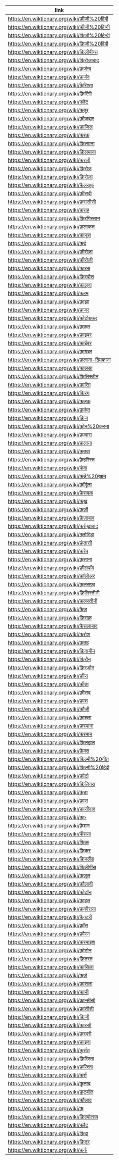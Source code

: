 |link|
|----|
|https://en.wiktionary.org/wiki/फ़ीजी%20हिंदी|
|https://en.wiktionary.org/wiki/फ़ीजी%20हिन्दी|
|https://en.wiktionary.org/wiki/फ़िजी%20हिन्दी|
|https://en.wiktionary.org/wiki/फ़िजी%20हिंदी|
|https://en.wiktionary.org/wiki/फ़िलीपीन्स|
|https://en.wiktionary.org/wiki/फ़िरोज़ाबाद|
|https://en.wiktionary.org/wiki/फ़र्जन्द|
|https://en.wiktionary.org/wiki/फ़र्जंद|
|https://en.wiktionary.org/wiki/फ़ेरिश्ता|
|https://en.wiktionary.org/wiki/फ़िरिंगी|
|https://en.wiktionary.org/wiki/फ़्लेट|
|https://en.wiktionary.org/wiki/फ़तूर|
|https://en.wiktionary.org/wiki/फ़ौजदार|
|https://en.wiktionary.org/wiki/फ़ाजिल|
|https://en.wiktionary.org/wiki/फ़रक|
|https://en.wiktionary.org/wiki/फ़िल्माना|
|https://en.wiktionary.org/wiki/फ़िलमाना|
|https://en.wiktionary.org/wiki/फ़रज़ी|
|https://en.wiktionary.org/wiki/फ़िरोज़|
|https://en.wiktionary.org/wiki/फ़िरोज़ा|
|https://en.wiktionary.org/wiki/फ़ैलसूफ़|
|https://en.wiktionary.org/wiki/फ़ीसदी|
|https://en.wiktionary.org/wiki/फ़रासीसी|
|https://en.wiktionary.org/wiki/फ़सह|
|https://en.wiktionary.org/wiki/फ़िरंगिस्तान|
|https://en.wiktionary.org/wiki/फ़लाकत|
|https://en.wiktionary.org/wiki/फ़ानूस|
|https://en.wiktionary.org/wiki/फ़र्द|
|https://en.wiktionary.org/wiki/फ़ीरोज़ा|
|https://en.wiktionary.org/wiki/फ़ीरोज़ी|
|https://en.wiktionary.org/wiki/फ़ारस|
|https://en.wiktionary.org/wiki/फ़िरदौस|
|https://en.wiktionary.org/wiki/फ़ालूदा|
|https://en.wiktionary.org/wiki/फ़हम|
|https://en.wiktionary.org/wiki/फ़ाझ़ा|
|https://en.wiktionary.org/wiki/फ़जर|
|https://en.wiktionary.org/wiki/फ़ोटोग्रफ़र|
|https://en.wiktionary.org/wiki/फ़क़त|
|https://en.wiktionary.org/wiki/फ़ाइबर|
|https://en.wiktionary.org/wiki/फ़ाईबर|
|https://en.wiktionary.org/wiki/फ़ायबर|
|https://en.wiktionary.org/wiki/फ़लाना-ढिमकाना|
|https://en.wiktionary.org/wiki/फ़ालसा|
|https://en.wiktionary.org/wiki/फ़िलिस्तीन|
|https://en.wiktionary.org/wiki/फ़ारिग़|
|https://en.wiktionary.org/wiki/फ़िरंग|
|https://en.wiktionary.org/wiki/फ़लक|
|https://en.wiktionary.org/wiki/फ़ुर्क़त|
|https://en.wiktionary.org/wiki/फ़्रिज|
|https://en.wiktionary.org/wiki/फ़ोन%20करना|
|https://en.wiktionary.org/wiki/फ़व्वारा|
|https://en.wiktionary.org/wiki/फ़लाना|
|https://en.wiktionary.org/wiki/फ़तवा|
|https://en.wiktionary.org/wiki/फ़ेहरिस्त|
|https://en.wiktionary.org/wiki/फंदा|
|https://en.wiktionary.org/wiki/फ़न्ने%20ख़ान|
|https://en.wiktionary.org/wiki/फ़ॉर्मूला|
|https://en.wiktionary.org/wiki/फ़ेसबुक|
|https://en.wiktionary.org/wiki/फ़ख़्र|
|https://en.wiktionary.org/wiki/फ़र्ज़ी|
|https://en.wiktionary.org/wiki/फ़ैज़ाबाद|
|https://en.wiktionary.org/wiki/फ़र्रुख़ाबाद|
|https://en.wiktionary.org/wiki/फ़्लोरिडा|
|https://en.wiktionary.org/wiki/फ़ंतासी|
|https://en.wiktionary.org/wiki/फ़रेब|
|https://en.wiktionary.org/wiki/फ़साना|
|https://en.wiktionary.org/wiki/फ़ीलपाँव|
|https://en.wiktionary.org/wiki/फ़ॉलोअर|
|https://en.wiktionary.org/wiki/फ़लसफ़ा|
|https://en.wiktionary.org/wiki/फ़िलिस्तीनी|
|https://en.wiktionary.org/wiki/फ़लस्तीनी|
|https://en.wiktionary.org/wiki/फ़ैज़|
|https://en.wiktionary.org/wiki/फ़िराक़|
|https://en.wiktionary.org/wiki/फ़ैसलाबाद|
|https://en.wiktionary.org/wiki/फ़रोश|
|https://en.wiktionary.org/wiki/फ़तह|
|https://en.wiktionary.org/wiki/फ़िदायीन|
|https://en.wiktionary.org/wiki/फ़िरौन|
|https://en.wiktionary.org/wiki/फ़िरऔन|
|https://en.wiktionary.org/wiki/फ़ीस|
|https://en.wiktionary.org/wiki/फ़ीता|
|https://en.wiktionary.org/wiki/फ़ीसद|
|https://en.wiktionary.org/wiki/फ़ाश|
|https://en.wiktionary.org/wiki/फ़ौजी|
|https://en.wiktionary.org/wiki/फ़ाख़्ता|
|https://en.wiktionary.org/wiki/फ़रमाना|
|https://en.wiktionary.org/wiki/फ़रमान|
|https://en.wiktionary.org/wiki/फ़िलहाल|
|https://en.wiktionary.org/wiki/फ़ैक्स|
|https://en.wiktionary.org/wiki/फ़िल्मी%20गीत|
|https://en.wiktionary.org/wiki/फ़िल्मी%20हिंदी|
|https://en.wiktionary.org/wiki/फ़ोटो|
|https://en.wiktionary.org/wiki/फ़िज़िक्स|
|https://en.wiktionary.org/wiki/फ़ंडा|
|https://en.wiktionary.org/wiki/फ़ास|
|https://en.wiktionary.org/wiki/फ़ासीवाद|
|https://en.wiktionary.org/wiki/फ़ा॰|
|https://en.wiktionary.org/wiki/फ़ैशन|
|https://en.wiktionary.org/wiki/फँसना|
|https://en.wiktionary.org/wiki/फ़िक्र|
|https://en.wiktionary.org/wiki/फ़िकर|
|https://en.wiktionary.org/wiki/फ़िनलैंड|
|https://en.wiktionary.org/wiki/फ़िलीपींस|
|https://en.wiktionary.org/wiki/फ़ज़ूल|
|https://en.wiktionary.org/wiki/फ़ौलादी|
|https://en.wiktionary.org/wiki/फ़ोटॉन|
|https://en.wiktionary.org/wiki/फ़ाइल|
|https://en.wiktionary.org/wiki/फ़क़ीराना|
|https://en.wiktionary.org/wiki/फ़ैक्टरी|
|https://en.wiktionary.org/wiki/फ़्राँस|
|https://en.wiktionary.org/wiki/फ़ौरन|
|https://en.wiktionary.org/wiki/फ़रमाइश|
|https://en.wiktionary.org/wiki/फ़ोटोन|
|https://en.wiktionary.org/wiki/फ़ितरत|
|https://en.wiktionary.org/wiki/फ़ासिला|
|https://en.wiktionary.org/wiki/फ़र्ज़|
|https://en.wiktionary.org/wiki/फ़ासला|
|https://en.wiktionary.org/wiki/फ़ानी|
|https://en.wiktionary.org/wiki/फ़्रान्सीसी|
|https://en.wiktionary.org/wiki/फ़्रांसीसी|
|https://en.wiktionary.org/wiki/फ़िजी|
|https://en.wiktionary.org/wiki/फ़ारसी|
|https://en.wiktionary.org/wiki/फ़रवरी|
|https://en.wiktionary.org/wiki/फ़ाइदा|
|https://en.wiktionary.org/wiki/फ़ुर्सत|
|https://en.wiktionary.org/wiki/फ़िरिश्ता|
|https://en.wiktionary.org/wiki/फ़रिश्ता|
|https://en.wiktionary.org/wiki/फ़र्श|
|https://en.wiktionary.org/wiki/फ़ूलाद|
|https://en.wiktionary.org/wiki/फ़ुटबॉल|
|https://en.wiktionary.org/wiki/फ़ौलाद|
|https://en.wiktionary.org/wiki/फ़|
|https://en.wiktionary.org/wiki/फ़िल्मोत्सव|
|https://en.wiktionary.org/wiki/फ़्लैट|
|https://en.wiktionary.org/wiki/फ़िदा|
|https://en.wiktionary.org/wiki/फ़ितूर|
|https://en.wiktionary.org/wiki/फ़र्क|
